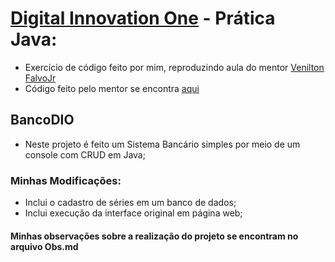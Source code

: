 # [Digital Innovation One](https://www.dio.me) - Prática Java:
- Exercício de código feito por mim, reproduzindo aula do mentor [Venilton FalvoJr](https://github.com/falvojr)
- Código feito pelo mentor se encontra [aqui](https://github.com/falvojr/lab-banco-digital-oo)

## BancoDIO 
- Neste projeto é feito um Sistema Bancário simples por meio de um console com CRUD em Java;

### Minhas Modificações:

- Inclui o cadastro de séries em um banco de dados;
- Inclui execução da interface original em página web;

#### Minhas observações sobre a realização do projeto se encontram no arquivo Obs.md
